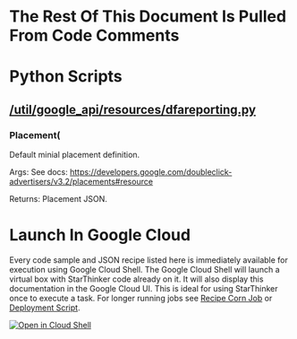 # The Rest Of This Document Is Pulled From Code Comments


# Python Scripts


## [/util/google_api/resources/dfareporting.py](/util/google_api/resources/dfareporting.py)



### Placement(


   Default minial placement definition.

  Args:
    See docs: https://developers.google.com/doubleclick-advertisers/v3.2/placements#resource

  Returns:
    Placement JSON.

  

# Launch In Google Cloud

Every code sample and JSON recipe listed here is immediately available for execution using Google Cloud Shell.  The Google Cloud Shell will launch a virtual box with StarThinker code already on it.  It will also display this documentation in the Google Cloud UI.  This is ideal for using StarThinker once to execute a task.  For longer running jobs see [Recipe Corn Job](/cron/README.md) or [Deployment Script](/deploy/README.md).

[![Open in Cloud Shell](http://gstatic.com/cloudssh/images/open-btn.svg)](https://console.cloud.google.com/cloudshell/editor?cloudshell_git_repo=https%3A%2F%2Fgithub.com%2Fgoogle%2Fstarthinker&cloudshell_print=%2FLAUNCH_RECIPE.txt&cloudshell_tutorial=%2Futil%2Fgoogle_api%2Fresources%2FREADME.md)
